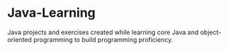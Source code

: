 # Java-Learning
Java projects and exercises created while learning core Java and object-oriented programming to build programming proficiency.
